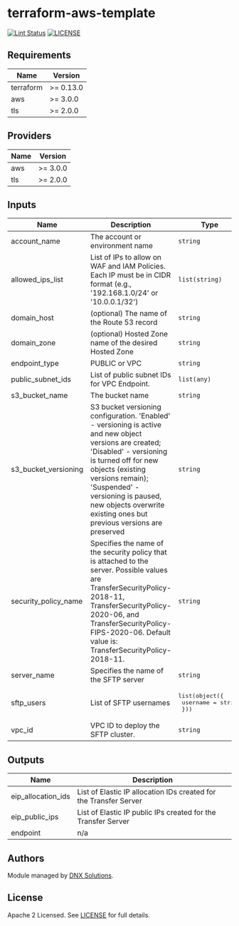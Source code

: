 # terraform-aws-template

[![Lint Status](https://github.com/DNXLabs/terraform-aws-template/workflows/Lint/badge.svg)](https://github.com/DNXLabs/terraform-aws-template/actions)
[![LICENSE](https://img.shields.io/github/license/DNXLabs/terraform-aws-template)](https://github.com/DNXLabs/terraform-aws-template/blob/master/LICENSE)

<!--- BEGIN_TF_DOCS --->

## Requirements

| Name | Version |
|------|---------|
| terraform | >= 0.13.0 |
| aws | >= 3.0.0 |
| tls | >= 2.0.0 |

## Providers

| Name | Version |
|------|---------|
| aws | >= 3.0.0 |
| tls | >= 2.0.0 |

## Inputs

| Name | Description | Type | Default | Required |
|------|-------------|------|---------|:--------:|
| account\_name | The account or environment name | `string` | n/a | yes |
| allowed\_ips\_list | List of IPs to allow on WAF and IAM Policies. Each IP must be in CIDR format (e.g., '192.168.1.0/24' or '10.0.0.1/32') | `list(string)` | n/a | yes |
| domain\_host | (optional) The name of the Route 53 record | `string` | `""` | no |
| domain\_zone | (optional) Hosted Zone name of the desired Hosted Zone | `string` | `""` | no |
| endpoint\_type | PUBLIC or VPC | `string` | `"PUBLIC"` | no |
| public\_subnet\_ids | List of public subnet IDs for VPC Endpoint. | `list(any)` | `[]` | no |
| s3\_bucket\_name | The bucket name | `string` | n/a | yes |
| s3\_bucket\_versioning | S3 bucket versioning configuration. 'Enabled' - versioning is active and new object versions are created; 'Disabled' - versioning is turned off for new objects (existing versions remain); 'Suspended' - versioning is paused, new objects overwrite existing ones but previous versions are preserved | `string` | `"Enabled"` | no |
| security\_policy\_name | Specifies the name of the security policy that is attached to the server. Possible values are TransferSecurityPolicy-2018-11, TransferSecurityPolicy-2020-06, and TransferSecurityPolicy-FIPS-2020-06. Default value is: TransferSecurityPolicy-2018-11. | `string` | `"TransferSecurityPolicy-2018-11"` | no |
| server\_name | Specifies the name of the SFTP server | `string` | n/a | yes |
| sftp\_users | List of SFTP usernames | <pre>list(object({<br>    username = string<br>  }))</pre> | `[]` | no |
| vpc\_id | VPC ID to deploy the SFTP cluster. | `string` | n/a | yes |

## Outputs

| Name | Description |
|------|-------------|
| eip\_allocation\_ids | List of Elastic IP allocation IDs created for the Transfer Server |
| eip\_public\_ips | List of Elastic IP public IPs created for the Transfer Server |
| endpoint | n/a |

<!--- END_TF_DOCS --->

## Authors

Module managed by [DNX Solutions](https://github.com/DNXLabs).

## License

Apache 2 Licensed. See [LICENSE](https://github.com/DNXLabs/terraform-aws-template/blob/master/LICENSE) for full details.